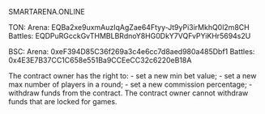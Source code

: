 SMARTARENA.ONLINE

TON:
Arena: EQBa2xe9uxmAuzIqAgZae64Ftyy-Jt9yPi3irMkhQ0l2m8CH
Battles: EQDPuRGcckGvTHMBLBRdnoY8HG0DkY7VQFvPYiKHr5694s2U

BSC:
Arena: 0xeF394D85C36f269a3c4e6cc7d8aed980a485Dbf1
Battles: 0x4E3E7B37CC1C658e551Ba9CCEeCC32c6220eB18A

The contract owner has the right to:
    - set a new min bet value;
    - set a new max number of players in a round;
    - set a new commission percentage;
    - withdraw funds from the contract.
The contract owner cannot withdraw funds that are locked for games.
